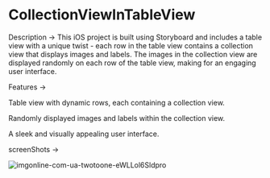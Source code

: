 # CollectionViewInTableView

Description -> 
This iOS project is built using Storyboard and includes a table view with a unique twist - each row in the table view contains a collection view that displays images and labels. The images in the collection view are displayed randomly on each row of the table view, making for an engaging user interface.

Features -> 

Table view with dynamic rows, each containing a collection view.

Randomly displayed images and labels within the collection view.

A sleek and visually appealing user interface.

screenShots -> 

![imgonline-com-ua-twotoone-eWLLol6Sldpro](https://github.com/pratikbm42/CollectionViewInTableView/assets/146938244/1b78a2fa-cef9-4975-acd1-0b9da6059121)
